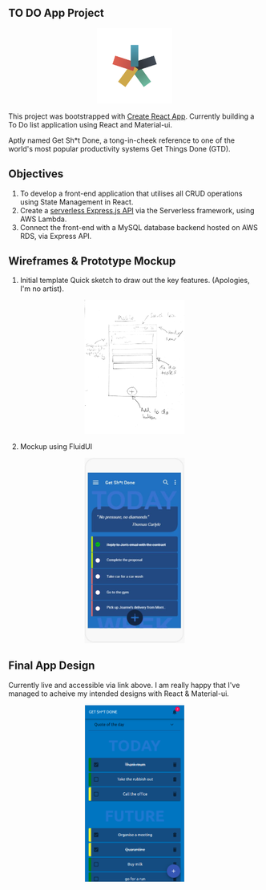 ## TO DO App Project

<p align="center">
    <img alt="GSD" src="./public/GSD_ICON.png" width="150" />
</p>

This project was bootstrapped with [Create React App](https://github.com/facebook/create-react-app).
Currently building a To Do list application using React and Material-ui.

Aptly named Get Sh*t Done, a tong-in-cheek reference to one of the world's most popular productivity systems Get Things Done (GTD).


## Objectives
1. To develop a front-end application that utilises all CRUD operations using State Management in React.
2. Create a <a href="https://github.com/BradNichol/todo_app_backend">serverless Express.js API</a> via the Serverless framework, using AWS Lambda.
2. Connect the front-end with a MySQL database backend hosted on AWS RDS, via Express API.

## Wireframes & Prototype Mockup
1. Initial template
Quick sketch to draw out the key features. (Apologies, I'm no artist).

<p align="center">
    <img alt="GSD" src="./readme/mobile.jpg" width="200" />
</p>

2. Mockup using FluidUI

<p align="center">
    <img alt="GSD" src="./readme/1-main.jpeg" width="200" />
</p>

## Final App Design
Currently live and accessible via link above. I am really happy that I've managed to acheive my intended designs with React & Material-ui.

<p align="center">
    <img alt="GSD" src="./readme/final.png" width="200" />
</p>
